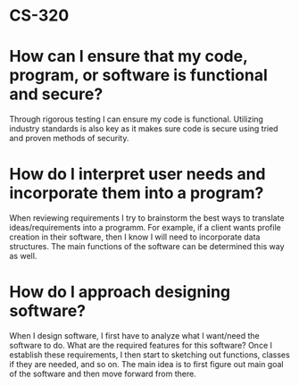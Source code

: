 # CS-320


# How can I ensure that my code, program, or software is functional and secure?
Through rigorous testing I can ensure my code is functional. Utilizing industry standards is also key as it makes sure code is secure using tried and proven methods of security.


# How do I interpret user needs and incorporate them into a program?
When reviewing requirements I try to brainstorm the best ways to translate ideas/requirements into a programm. For example, if a client wants profile creation in their software, then I know I will need to incorporate data structures. The main functions of the software can be determined this way as well.

# How do I approach designing software?
When I design software, I first have to analyze what I want/need the software to do. What are the required features for this software? Once I establish these requirements, I then start to 
sketching out functions, classes if they are needed, and so on. The main idea is to first figure out main goal of the software and then move forward from there.
